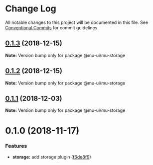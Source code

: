# Change Log

All notable changes to this project will be documented in this file.
See [Conventional Commits](https://conventionalcommits.org) for commit guidelines.

## [0.1.3](https://github.com/mu-ui/mu-ui/compare/@mu-ui/mu-storage@0.1.2...@mu-ui/mu-storage@0.1.3) (2018-12-15)

**Note:** Version bump only for package @mu-ui/mu-storage





## [0.1.2](https://github.com/mu-ui/mu-ui/compare/@mu-ui/mu-storage@0.1.1...@mu-ui/mu-storage@0.1.2) (2018-12-15)

**Note:** Version bump only for package @mu-ui/mu-storage





## [0.1.1](https://github.com/mu-ui/mu-ui/compare/@mu-ui/mu-storage@0.1.0...@mu-ui/mu-storage@0.1.1) (2018-12-03)

**Note:** Version bump only for package @mu-ui/mu-storage





# 0.1.0 (2018-11-17)


### Features

* **storage:** add storage plugin ([f6de8f9](https://github.com/mu-ui/mu-ui/commit/f6de8f9))
